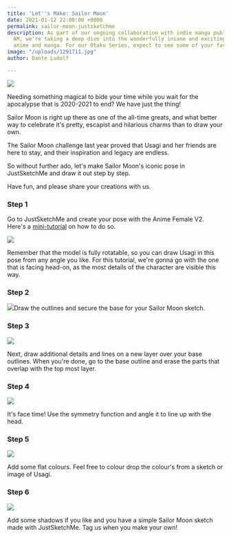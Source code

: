 ```yaml
---
title: 'Let''s Make: Sailor Moon'
date: 2021-01-12 22:00:00 +0000
permalink: sailor-moon-justsketchme
description: As part of our ongoing collaboration with indie manga publisher Saturday
  AM, we're taking a deep dive into the wonderfully insane and exciting worlds of
  anime and manga. For our Otaku Series, expect to see some of your faves pop up!
image: "/uploads/1291711.jpg"
author: Dante Ludolf

---
```

![](/uploads/00-promo-sailor-moon.jpg)

Needing something magical to bide your time while you wait for the apocalypse that is 2020-2021 to end? We have just the thing!

Sailor Moon is right up there as one of the all-time greats, and what better way to celebrate it's pretty, escapist and hilarious charms than to draw your own.

The Sailor Moon challenge last year proved that Usagi and her friends are here to stay, and their inspiration and legacy are endless.

So without further ado, let's make Sailor Moon's iconic pose in JustSketchMe and draw it out step by step.

Have fun, and please share your creations with us.

### Step 1

Go to JustSketchMe and create your pose with the Anime Female V2. Here's a [mini-tutorial]() on how to do so.

![](/uploads/untitled-design.png)

Remember that the model is fully rotatable, so you can draw Usagi in this pose from any angle you like. For this tutorial, we're gonna go with the one that is facing head-on, as the most details of the character are visible this way.

### Step 2

![](/uploads/sailor-moon.png)Draw the outlines and secure the base for your Sailor Moon sketch. 

### Step 3

![](/uploads/sailor-moon4.png)

Next, draw additional details and lines on a new layer over your base outlines. When you're done, go to the base outline and erase the parts that overlap with the top most layer. 

### Step 4

![](/uploads/sailor-moon5.png)

It's face time! Use the symmetry function and angle it to line up with the head. 

### Step 5

![](/uploads/sailor-moon2.png)

Add some flat colours. Feel free to colour drop the colour's from a sketch or image of Usagi.

### Step 6

![](/uploads/sailor-moon1.png)

Add some shadows if you like and you have a simple Sailor Moon sketch made with JustSketchMe. Tag us when you make your own!